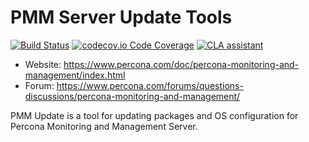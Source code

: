 # PMM Server Update Tools

[![Build Status](https://travis-ci.org/percona/pmm-update.svg)](https://travis-ci.org/percona/pmm-update)
[![codecov.io Code Coverage](https://codecov.io/gh/percona/pmm-update/branch/PMM-2.0/graph/badge.svg)](https://codecov.io/github/percona/pmm-update?branch=PMM-2.0)
[![CLA assistant](https://cla-assistant.percona.com/readme/badge/percona/pmm-update)](https://cla-assistant.percona.com/percona/pmm-update)

* Website: https://www.percona.com/doc/percona-monitoring-and-management/index.html
* Forum: https://www.percona.com/forums/questions-discussions/percona-monitoring-and-management/

PMM Update is a tool for updating packages and OS configuration for Percona Monitoring and Management Server.
